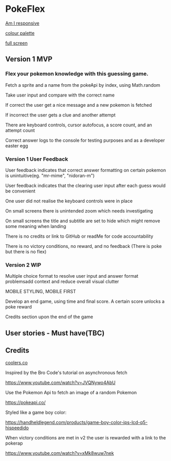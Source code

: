 # PokeFlex

[Am I responsive](assets/images/Screenshot%202024-11-03%20153805.png)

[colour palette](assets/images/Screenshot%202024-11-07%20103907.png)

[full screen](assets/images/Screenshot%202024-11-07%20104411.png)

## Version 1 MVP

### Flex your pokemon knowledge with this guessing game. 

Fetch a sprite and a name from the pokeApi by index, using Math.random  

Take user input and compare with the correct name  

If correct the user get a nice message and a new pokemon is fetched   

If incorrect the user gets a clue and another attempt  

There are keyboard controls, cursor autofocus, a score count, and an attempt count  

Correct answer logs to the console for testing purposes and as a developer easter egg  


### Version 1 User Feedback

User feedback indicates that correct answer formatting on certain pokemon is unintuitive(eg. "mr-mime", "nidoran-m")  

User feedback indicates that the clearing user input after each guess would be convenient  

One user did not realise the keyboard controls were in place  

On small screens there is unintended zoom which needs investigating  

On small screens the title and subtitle are set to hide which might remove some meaning when landing  

There is no credits or link to GitHub or readMe for code accountability  

There is no victory conditions, no reward, and no feedback (There is poke but there is no flex)  


### Version 2 WIP

Multiple choice format to resolve user input and answer format problemsadd context and reduce overall visual clutter  

MOBILE STYLING, MOBILE FIRST  

Develop an end game, using time and final score. A certain score unlocks a poke reward   

Credits section upon the end of the game  


## User stories - Must have(TBC)

## Credits

[coolers.co](https://coolors.co/99ee95-0b1157)

Inspired by the Bro Code's tutorial on asynchronous fetch

https://www.youtube.com/watch?v=JVQNywo4AbU

Use the Pokemon Api to fetch an image of a random Pokemon

https://pokeapi.co/

Styled like a game boy color:

https://handheldlegend.com/products/game-boy-color-ips-lcd-q5-hispeedido

When victory conditions are met in v2 the user is rewarded with a link to the pokerap

https://www.youtube.com/watch?v=xMk8wuw7nek